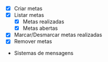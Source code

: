 - [x] Criar metas 
- [x] Listar metas 
  - [x] Metas realizadas
  - [x] Metas abertas
- [x] Marcar/Desmarcar metas realizadas
- [x] Remover metas
- Sistemas de mensagens
